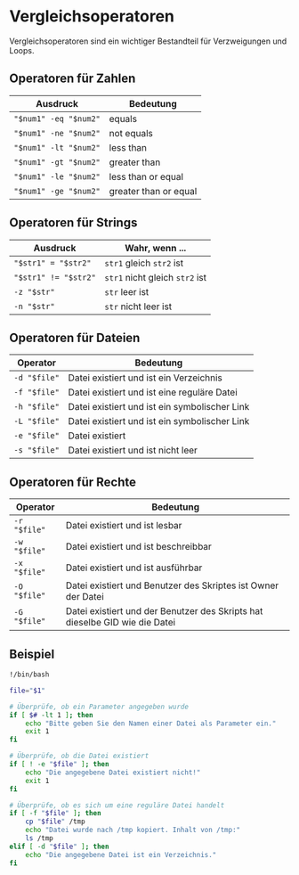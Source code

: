 # Vergleichsoperatoren

Vergleichsoperatoren sind ein wichtiger Bestandteil für Verzweigungen und Loops.

## Operatoren für Zahlen

| Ausdruck              | Bedeutung             |
|-----------------------|-----------------------|
| `"$num1" -eq "$num2"` | equals                |
| `"$num1" -ne "$num2"` | not equals            |
| `"$num1" -lt "$num2"` | less than             |
| `"$num1" -gt "$num2"` | greater than          |
| `"$num1" -le "$num2"` | less than or equal    |
| `"$num1" -ge "$num2"` | greater than or equal |

## Operatoren für Strings

| Ausdruck             | Wahr, wenn ...                 |
|----------------------|--------------------------------|
| `"$str1" = "$str2"`  | `str1` gleich `str2` ist       |
| `"$str1" != "$str2"` | `str1` nicht gleich `str2` ist |
| `-z "$str"`          | `str` leer ist                 |
| `-n "$str"`          | `str` nicht leer ist           |

## Operatoren für Dateien

| Operator     | Bedeutung                                     |
|--------------|-----------------------------------------------|
| `-d "$file"` | Datei existiert und ist ein Verzeichnis       |
| `-f "$file"` | Datei existiert und ist eine reguläre Datei   |
| `-h "$file"` | Datei existiert und ist ein symbolischer Link |
| `-L "$file"` | Datei existiert und ist ein symbolischer Link |
| `-e "$file"` | Datei existiert                               |
| `-s "$file"` | Datei existiert und ist nicht leer            |

## Operatoren für Rechte

| Operator     | Bedeutung                                                                   |
|--------------|-----------------------------------------------------------------------------|
| `-r "$file"` | Datei existiert und ist lesbar                                              |
| `-w "$file"` | Datei existiert und ist beschreibbar                                        |
| `-x "$file"` | Datei existiert und ist ausführbar                                          |
| `-O "$file"` | Datei existiert und Benutzer des Skriptes ist Owner der Datei               |
| `-G "$file"` | Datei existiert und der Benutzer des Skripts hat dieselbe GID wie die Datei |

## Beispiel

````Bash
!/bin/bash

file="$1"

# Überprüfe, ob ein Parameter angegeben wurde
if [ $# -lt 1 ]; then
    echo "Bitte geben Sie den Namen einer Datei als Parameter ein."
    exit 1
fi

# Überprüfe, ob die Datei existiert
if [ ! -e "$file" ]; then
    echo "Die angegebene Datei existiert nicht!"
    exit 1
fi

# Überprüfe, ob es sich um eine reguläre Datei handelt
if [ -f "$file" ]; then
    cp "$file" /tmp
    echo "Datei wurde nach /tmp kopiert. Inhalt von /tmp:"
    ls /tmp
elif [ -d "$file" ]; then
    echo "Die angegebene Datei ist ein Verzeichnis."
fi
````



